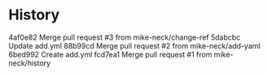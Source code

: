 History
===

4af0e82 Merge pull request #3 from mike-neck/change-ref
5dabcbc Update add.yml
88b99cd Merge pull request #2 from mike-neck/add-yaml
6bed992 Create add.yml
fcd7ea1 Merge pull request #1 from mike-neck/history
